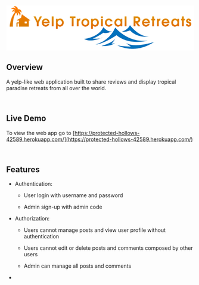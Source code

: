 <p align="center">
  <img src="https://github.com/PRGip06/yelp-tropical-retreats/raw/master/public/img/yelp-tropical-retreat-logo-water.png" alt="Yelp         Tropical Retreats" />
</p>

## Overview
A yelp-like web application built to share reviews and display tropical paradise retreats from all over the world.

<br>

## Live Demo
To view the web app go to [https://protected-hollows-42589.herokuapp.com/](https://protected-hollows-42589.herokuapp.com/)

<br>

## Features

* Authentication:

  * User login with username and password
  
  * Admin sign-up with admin code
  
* Authorization:

  * Users cannot manage posts and view user profile without authentication
  
  * Users cannot edit or delete posts and comments composed by other users
  
  * Admin can manage all posts and comments
  
* 
